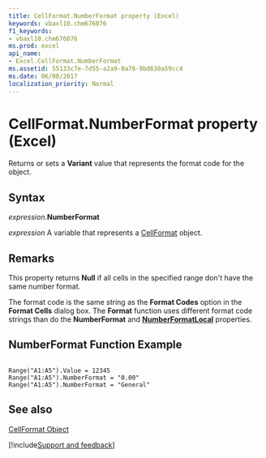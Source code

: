 ```yaml
---
title: CellFormat.NumberFormat property (Excel)
keywords: vbaxl10.chm676076
f1_keywords:
- vbaxl10.chm676076
ms.prod: excel
api_name:
- Excel.CellFormat.NumberFormat
ms.assetid: 55133c7e-7d55-a2a9-0a76-9bd630a59cc4
ms.date: 06/08/2017
localization_priority: Normal
---
```



# CellFormat.NumberFormat property (Excel)

Returns or sets a  **Variant** value that represents the format code for the object.


## Syntax

_expression_.**NumberFormat**

_expression_ A variable that represents a [CellFormat](Excel.CellFormat.md) object.


## Remarks

This property returns  **Null** if all cells in the specified range don't have the same number format.

The format code is the same string as the  **Format Codes** option in the **Format Cells** dialog box. The **Format** function uses different format code strings than do the **NumberFormat** and **[NumberFormatLocal](Excel.CellFormat.NumberFormatLocal.md)** properties.

## NumberFormat Function Example

```vba

Range("A1:A5").Value = 12345
Range("A1:A5").NumberFormat = "0.00"
Range("A1:A5").NumberFormat = "General"

```

## See also


[CellFormat Object](Excel.CellFormat.md)

[!include[Support and feedback](~/includes/feedback-boilerplate.md)]